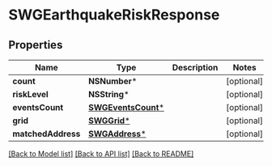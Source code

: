 # SWGEarthquakeRiskResponse

## Properties
Name | Type | Description | Notes
------------ | ------------- | ------------- | -------------
**count** | **NSNumber*** |  | [optional] 
**riskLevel** | **NSString*** |  | [optional] 
**eventsCount** | [**SWGEventsCount***](SWGEventsCount.md) |  | [optional] 
**grid** | [**SWGGrid***](SWGGrid.md) |  | [optional] 
**matchedAddress** | [**SWGAddress***](SWGAddress.md) |  | [optional] 

[[Back to Model list]](../README.md#documentation-for-models) [[Back to API list]](../README.md#documentation-for-api-endpoints) [[Back to README]](../README.md)


